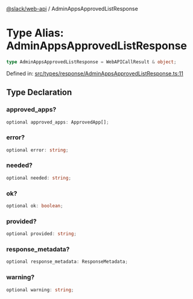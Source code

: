 [@slack/web-api](../index.md) / AdminAppsApprovedListResponse

# Type Alias: AdminAppsApprovedListResponse

```ts
type AdminAppsApprovedListResponse = WebAPICallResult & object;
```

Defined in: [src/types/response/AdminAppsApprovedListResponse.ts:11](https://github.com/slackapi/node-slack-sdk/blob/main/packages/web-api/src/types/response/AdminAppsApprovedListResponse.ts#L11)

## Type Declaration

### approved\_apps?

```ts
optional approved_apps: ApprovedApp[];
```

### error?

```ts
optional error: string;
```

### needed?

```ts
optional needed: string;
```

### ok?

```ts
optional ok: boolean;
```

### provided?

```ts
optional provided: string;
```

### response\_metadata?

```ts
optional response_metadata: ResponseMetadata;
```

### warning?

```ts
optional warning: string;
```
